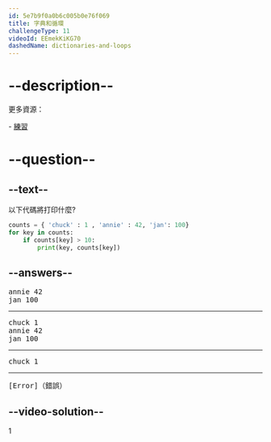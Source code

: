```yaml
---
id: 5e7b9f0a0b6c005b0e76f069
title: 字典和循環
challengeType: 11
videoId: EEmekKiKG70
dashedName: dictionaries-and-loops
---
```


# --description--

更多資源：

\- [練習](https://www.youtube.com/watch?v=PrhZ9qwBDD8)

# --question--

## --text--

以下代碼將打印什麼?

```python
counts = { 'chuck' : 1 , 'annie' : 42, 'jan': 100}
for key in counts:
    if counts[key] > 10:
        print(key, counts[key])
```

## --answers--

<pre>annie 42
jan 100</pre>

---

<pre>chuck 1
annie 42
jan 100</pre>

---

<pre>chuck 1</pre>

---

<pre>[Error]（錯誤）</pre>

## --video-solution--

1
